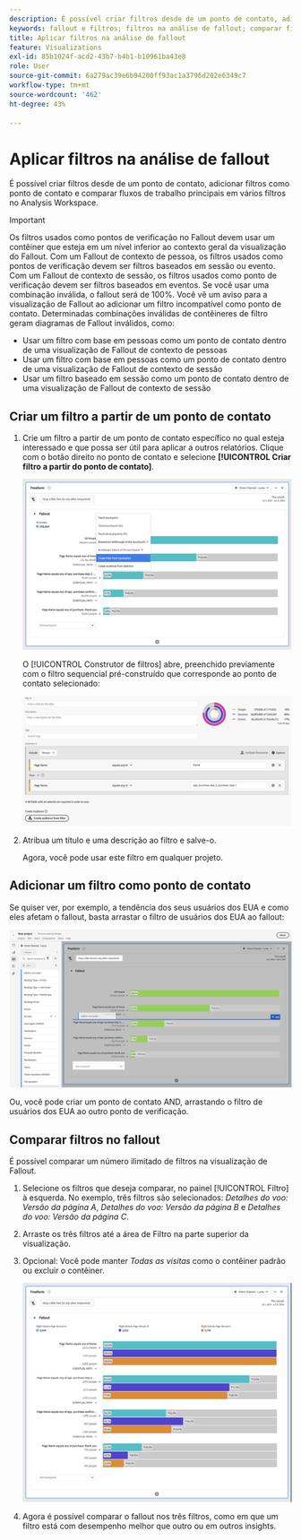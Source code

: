 ```yaml
---
description: É possível criar filtros desde de um ponto de contato, adicionar filtros como ponto de contato e comparar fluxos de trabalho principais em vários filtros no Analysis Workspace.
keywords: fallout e filtros; filtros na análise de fallout; comparar filtros no fallout
title: Aplicar filtros na análise de fallout
feature: Visualizations
exl-id: 85b1024f-acd2-43b7-b4b1-b10961ba43e8
role: User
source-git-commit: 6a279ac39e6b94200ff93ac1a3796d202e6349c7
workflow-type: tm+mt
source-wordcount: '462'
ht-degree: 43%

---
```


# Aplicar filtros na análise de fallout

É possível criar filtros desde de um ponto de contato, adicionar filtros como ponto de contato e comparar fluxos de trabalho principais em vários filtros no Analysis Workspace.

>[!IMPORTANT]
>
>Os filtros usados como pontos de verificação no Fallout devem usar um contêiner que esteja em um nível inferior ao contexto geral da visualização do Fallout. Com um Fallout de contexto de pessoa, os filtros usados como pontos de verificação devem ser filtros baseados em sessão ou evento. Com um Fallout de contexto de sessão, os filtros usados como ponto de verificação devem ser filtros baseados em eventos. Se você usar uma combinação inválida, o fallout será de 100%. Você vê um aviso para a visualização de Fallout ao adicionar um filtro incompatível como ponto de contato. Determinadas combinações inválidas de contêineres de filtro geram diagramas de Fallout inválidos, como:
>
>* Usar um filtro com base em pessoas como um ponto de contato dentro de uma visualização de Fallout de contexto de pessoas
>* Usar um filtro com base em pessoas como um ponto de contato dentro de uma visualização de Fallout de contexto de sessão
>* Usar um filtro baseado em sessão como um ponto de contato dentro de uma visualização de Fallout de contexto de sessão

## Criar um filtro a partir de um ponto de contato

1. Crie um filtro a partir de um ponto de contato específico no qual esteja interessado e que possa ser útil para aplicar a outros relatórios. Clique com o botão direito no ponto de contato e selecione **[!UICONTROL Criar filtro a partir do ponto de contato]**.

   ![O menu suspenso Ponto de Contato com a opção Criar segmento a partir do ponto de contato realçada.](assets/fallout-createfilter.png)

   O [!UICONTROL Construtor de filtros] abre, preenchido previamente com o filtro sequencial pré-construído que corresponde ao ponto de contato selecionado:

   ![O Construtor de Filtros exibe o filtro sequencial pré-preenchido e pré-construído.](assets/fallout-definefilter.png)

1. Atribua um título e uma descrição ao filtro e salve-o.

   Agora, você pode usar este filtro em qualquer projeto.

## Adicionar um filtro como ponto de contato

Se quiser ver, por exemplo, a tendência dos seus usuários dos EUA e como eles afetam o fallout, basta arrastar o filtro de usuários dos EUA ao fallout:

![O filtro Usuários dos EUA foi selecionado e realçado para arrastar para o fallout.](assets/fallout-addfilter.png)

Ou, você pode criar um ponto de contato AND, arrastando o filtro de usuários dos EUA ao outro ponto de verificação.

## Comparar filtros no fallout

É possível comparar um número ilimitado de filtros na visualização de Fallout.

1. Selecione os filtros que deseja comparar, no painel [!UICONTROL Filtro] à esquerda. No exemplo, três filtros são selecionados: *Detalhes do voo: Versão da página A*, *Detalhes do voo: Versão da página B* e *Detalhes do voo: Versão da página C*.
1. Arraste os três filtros até a área de Filtro na parte superior da visualização.


1. Opcional: Você pode manter *Todas as visitas* como o contêiner padrão ou excluir o contêiner.

   ![O Fallout mostra Todas as Visitas juntamente com os dois filtros arrastados na etapa anterior.](assets/fallout-multiplefilters.png)

1. Agora é possível comparar o fallout nos três filtros, como em que um filtro está com desempenho melhor que outro ou em outros insights.
